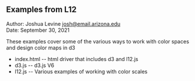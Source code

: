 Examples from L12
------------

Author: Joshua Levine [josh@email.arizona.edu](mailto:josh@email.arizona.edu)  
Date: September 30, 2021


These examples cover some of the various ways to work with color spaces and design color maps in d3

* index.html -- html driver that includes d3 and l12.js
* d3.js -- d3.js V6
* l12.js -- Various examples of working with color scales

